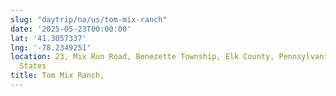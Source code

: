 ```yaml
---
slug: "daytrip/na/us/tom-mix-ranch"
date: '2025-05-23T00:00:00'
lat: '41.3057337'
lng: '-78.2349251'
location: 23, Mix Run Road, Benezette Township, Elk County, Pennsylvania, 15868, United
  States
title: Tom Mix Ranch,
---
```




